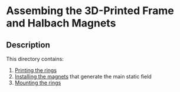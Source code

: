 # Assembing the 3D-Printed Frame and Halbach Magnets

## Description
This directory contains:
1. [Printing the rings](./PrintFrame.md)
2. [Installing the magnets](./MagnetAssembly.md) that generate the main static field
3. [Mounting the rings](./FrameAssembly.md)

